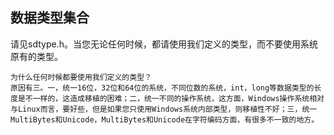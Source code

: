 ## 数据类型集合

请见sdtype.h。当您无论任何时候，都请使用我们定义的类型，而不要使用系统原有的类型。

```
为什么任何时候都要使用我们定义的类型？
原因有三。一，统一16位，32位和64位的系统，不同位数的系统，int，long等数据类型的长度是不一样的，这造成移植的困难；二，统一不同的操作系统，这方面，Windows操作系统相对与Linux而言，要好些，但是如果您只使用Windows系统内部类型，则移植性不好；三，统一MultiBytes和Unicode，MultiBytes和Unicode在字符编码方面，有很多不一致的地方。
```
